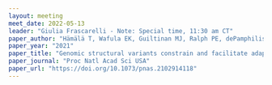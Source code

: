 ```yaml
---
layout: meeting
meet_date: 2022-05-13
leader: "Giulia Frascarelli - Note: Special time, 11:30 am CT"
paper_author: "Hämälä T, Wafula EK, Guiltinan MJ, Ralph PE, dePamphilis CW, Tiffin P"
paper_year: "2021"
paper_title: "Genomic structural variants constrain and facilitate adaptation in natural populations of Theobroma cacao, the chocolate tree"
paper_journal: "Proc Natl Acad Sci USA"
paper_url: "https://doi.org/10.1073/pnas.2102914118"
---
```

